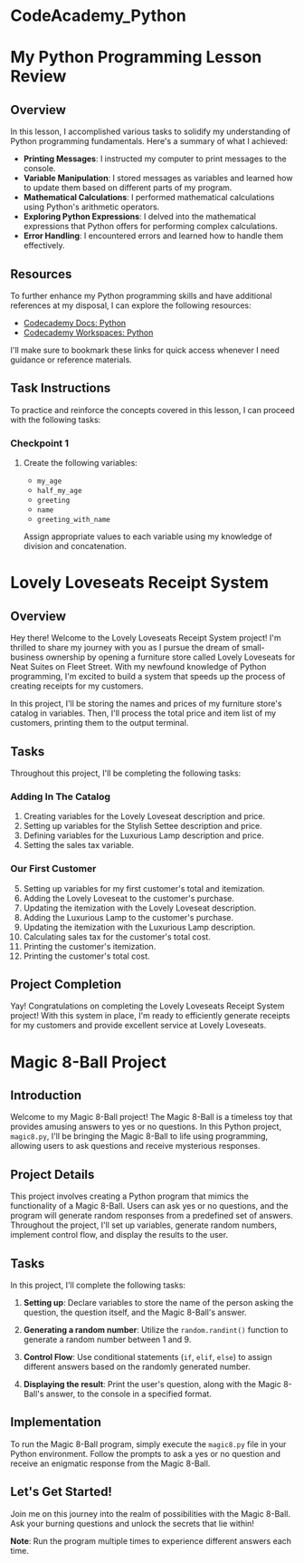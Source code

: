 # CodeAcademy_Python

# My Python Programming Lesson Review

## Overview
In this lesson, I accomplished various tasks to solidify my understanding of Python programming fundamentals. Here's a summary of what I achieved:

- **Printing Messages**: I instructed my computer to print messages to the console.
- **Variable Manipulation**: I stored messages as variables and learned how to update them based on different parts of my program.
- **Mathematical Calculations**: I performed mathematical calculations using Python's arithmetic operators.
- **Exploring Python Expressions**: I delved into the mathematical expressions that Python offers for performing complex calculations.
- **Error Handling**: I encountered errors and learned how to handle them effectively.
  
## Resources
To further enhance my Python programming skills and have additional references at my disposal, I can explore the following resources:

- [Codecademy Docs: Python](https://www.codecademy.com/learn/learn-python-3/modules/learn-python3-introduction)
- [Codecademy Workspaces: Python](https://www.codecademy.com/learn/learn-python-3/modules/learn-python3-control-flow/cheatsheet)
  
I'll make sure to bookmark these links for quick access whenever I need guidance or reference materials.

## Task Instructions
To practice and reinforce the concepts covered in this lesson, I can proceed with the following tasks:

### Checkpoint 1
1. Create the following variables:
   - `my_age`
   - `half_my_age`
   - `greeting`
   - `name`
   - `greeting_with_name`
   
   Assign appropriate values to each variable using my knowledge of division and concatenation.

# Lovely Loveseats Receipt System

## Overview
Hey there! Welcome to the Lovely Loveseats Receipt System project! I'm thrilled to share my journey with you as I pursue the dream of small-business ownership by opening a furniture store called Lovely Loveseats for Neat Suites on Fleet Street. With my newfound knowledge of Python programming, I'm excited to build a system that speeds up the process of creating receipts for my customers.

In this project, I'll be storing the names and prices of my furniture store's catalog in variables. Then, I'll process the total price and item list of my customers, printing them to the output terminal.

## Tasks
Throughout this project, I'll be completing the following tasks:

### Adding In The Catalog
1. Creating variables for the Lovely Loveseat description and price.
2. Setting up variables for the Stylish Settee description and price.
3. Defining variables for the Luxurious Lamp description and price.
4. Setting the sales tax variable.

### Our First Customer
5. Setting up variables for my first customer's total and itemization.
6. Adding the Lovely Loveseat to the customer's purchase.
7. Updating the itemization with the Lovely Loveseat description.
8. Adding the Luxurious Lamp to the customer's purchase.
9. Updating the itemization with the Luxurious Lamp description.
10. Calculating sales tax for the customer's total cost.
11. Printing the customer's itemization.
12. Printing the customer's total cost.

## Project Completion
Yay! Congratulations on completing the Lovely Loveseats Receipt System project! With this system in place, I'm ready to efficiently generate receipts for my customers and provide excellent service at Lovely Loveseats.

# Magic 8-Ball Project

## Introduction

Welcome to my Magic 8-Ball project! The Magic 8-Ball is a timeless toy that provides amusing answers to yes or no questions. In this Python project, `magic8.py`, I'll be bringing the Magic 8-Ball to life using programming, allowing users to ask questions and receive mysterious responses.

## Project Details

This project involves creating a Python program that mimics the functionality of a Magic 8-Ball. Users can ask yes or no questions, and the program will generate random responses from a predefined set of answers. Throughout the project, I'll set up variables, generate random numbers, implement control flow, and display the results to the user.

## Tasks

In this project, I'll complete the following tasks:

1. **Setting up**: Declare variables to store the name of the person asking the question, the question itself, and the Magic 8-Ball's answer.

2. **Generating a random number**: Utilize the `random.randint()` function to generate a random number between 1 and 9.

3. **Control Flow**: Use conditional statements (`if`, `elif`, `else`) to assign different answers based on the randomly generated number.

4. **Displaying the result**: Print the user's question, along with the Magic 8-Ball's answer, to the console in a specified format.

## Implementation

To run the Magic 8-Ball program, simply execute the `magic8.py` file in your Python environment. Follow the prompts to ask a yes or no question and receive an enigmatic response from the Magic 8-Ball.

## Let's Get Started!

Join me on this journey into the realm of possibilities with the Magic 8-Ball. Ask your burning questions and unlock the secrets that lie within!

**Note**: Run the program multiple times to experience different answers each time.

